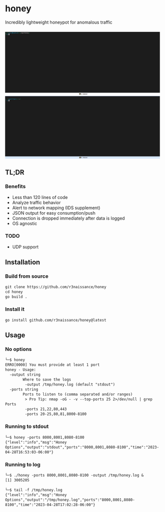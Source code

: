 # honey
Incredibly lightweight honeypot for anomalous traffic
### 
![Run](https://github.com/r3naissance/honey/blob/main/img/run.gif)
## TL;DR
### Benefits
- Less than 120 lines of code
- Analyze traffic behavior
- Alert to network mapping (IDS supplement)
- JSON output for easy consumption/push
- Connection is dropped immediately after data is logged
- OS agnostic
### TODO
- UDP support
## Installation
### Build from source
```
git clone https://github.com/r3naissance/honey
cd honey
go build .
```
### Install it
```
go install github.com/r3naissance/honey@latest
```
## Usage
### No options
```
└─$ honey
ERRO[0000] You must provide at least 1 port
honey - Usage:
  -output string
        Where to save the logs
         -output /tmp/honey.log (default "stdout")
  -ports string
        Ports to listen to (comma separated and/or ranges)
         > Pro Tip: nmap -oG - -v --top-ports 25 2>/dev/null | grep Ports
         -ports 21,22,80,443
         -ports 20-25,80,81,8000-8100
```
### Running to stdout
```
└─$ honey -ports 8000,8001,8080-8100
{"level":"info","msg":"Honey Options","output":"stdout","ports":"8000,8001,8080-8100","time":"2023-04-28T16:53:03-06:00"}
```
### Running to log
```
└─$ ./honey -ports 8000,8001,8080-8100 -output /tmp/honey.log &
[1] 3005205

└─$ tail -f /tmp/honey.log
{"level":"info","msg":"Honey Options","output":"/tmp/honey.log","ports":"8000,8001,8080-8100","time":"2023-04-28T17:02:28-06:00"}
```
